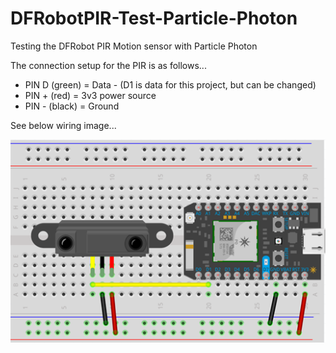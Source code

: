 # DFRobotPIR-Test-Particle-Photon
Testing the DFRobot PIR Motion sensor with Particle Photon

The connection setup for the PIR is as follows...

* PIN D (green) = Data - (D1 is data for this project, but can be changed)
* PIN + (red) = 3v3 power source
* PIN - (black) = Ground

See below wiring image...

![Alt text](/images/PIR-wiring.png?raw=true "PIR Wiring Guide")
